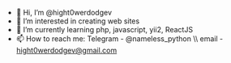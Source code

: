 - 👋 Hi, I’m @hight0werdodgev
- 👀 I’m interested in creating web sites
- 🌱 I’m currently learning php, javascript, yii2, ReactJS
- 📫 How to reach me: Telegram - @nameless_python \\\ email - hight0werdodgev@gmail.com

<!---
hight0werdodgev/hight0werdodgev is a ✨ special ✨ repository because its `README.md` (this file) appears on your GitHub profile.
You can click the Preview link to take a look at your changes.
--->
